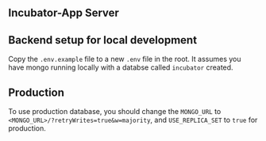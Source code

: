 ## Incubator-App Server

## Backend setup for local development

Copy the `.env.example` file to a new `.env` file in the root.  It assumes you have mongo running locally with a databse called `incubator` created.

## Production 

To use production database, you should change the `MONGO_URL` to `<MONGO_URL>/?retryWrites=true&w=majority`, and `USE_REPLICA_SET` to `true` for production.
